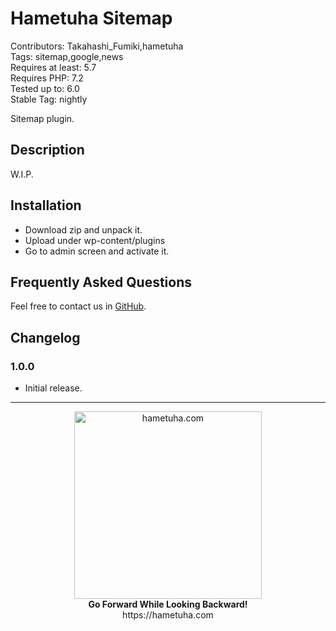 # Hametuha Sitemap

Contributors: Takahashi_Fumiki,hametuha  
Tags: sitemap,google,news  
Requires at least: 5.7  
Requires PHP: 7.2  
Tested up to: 6.0  
Stable Tag: nightly

Sitemap plugin.

## Description

W.I.P.

## Installation

- Download zip and unpack it.
- Upload under wp-content/plugins
- Go to admin screen and activate it.

## Frequently Asked Questions

Feel free to contact us in [GitHub](https://github.com/hametuha/hametuha-sitemap). 

## Changelog

### 1.0.0

* Initial release.

---

<p align="center">
<img alt="hametuha.com" src="https://hametuha.co.jp/identities/hametuha-logo.svg" width="300" height="auto" /><br />
<strong>Go Forward While Looking Backward!</strong><br />
https://hametuha.com
<p>